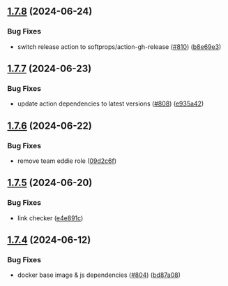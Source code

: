 ## [1.7.8](https://github.com/EddieHubCommunity/EddieBot/compare/v1.7.7...v1.7.8) (2024-06-24)


### Bug Fixes

* switch release action to softprops/action-gh-release ([#810](https://github.com/EddieHubCommunity/EddieBot/issues/810)) ([b8e69e3](https://github.com/EddieHubCommunity/EddieBot/commit/b8e69e3abc43ef437cfb2ac6c42884d47cd8f4cc))



## [1.7.7](https://github.com/EddieHubCommunity/EddieBot/compare/v1.7.6...v1.7.7) (2024-06-23)


### Bug Fixes

* update action dependencies to latest versions ([#808](https://github.com/EddieHubCommunity/EddieBot/issues/808)) ([e935a42](https://github.com/EddieHubCommunity/EddieBot/commit/e935a42d0c4126533d66a275fbfdd93162f06165))



## [1.7.6](https://github.com/EddieHubCommunity/EddieBot/compare/v1.7.5...v1.7.6) (2024-06-22)


### Bug Fixes

* remove team eddie role ([09d2c6f](https://github.com/EddieHubCommunity/EddieBot/commit/09d2c6f64bffa1537bb78028733f95239e6f673b))



## [1.7.5](https://github.com/EddieHubCommunity/EddieBot/compare/v1.7.4...v1.7.5) (2024-06-20)


### Bug Fixes

* link checker ([e4e891c](https://github.com/EddieHubCommunity/EddieBot/commit/e4e891c987a52a20f2465062cc5599af5bcbcd58))



## [1.7.4](https://github.com/EddieHubCommunity/EddieBot/compare/v1.7.3...v1.7.4) (2024-06-12)


### Bug Fixes

* docker base image & js dependencies ([#804](https://github.com/EddieHubCommunity/EddieBot/issues/804)) ([bd87a08](https://github.com/EddieHubCommunity/EddieBot/commit/bd87a08501bb420801ef05288e28ff4c6bb9bfef))



